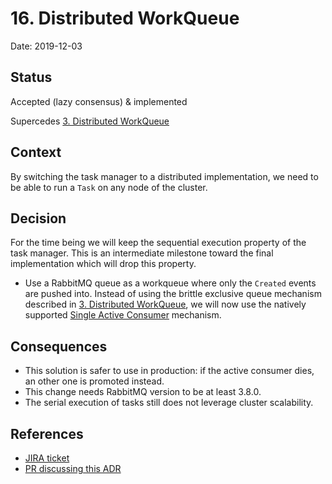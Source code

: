 # 16. Distributed WorkQueue

Date: 2019-12-03

## Status

Accepted (lazy consensus) & implemented

Supercedes [3. Distributed WorkQueue](0003-distributed-workqueue.md)

## Context

By switching the task manager to a distributed implementation, we need to be able to run a `Task` on any node of the cluster.

## Decision

  For the time being we will keep the sequential execution property of the task manager.
  This is an intermediate milestone toward the final implementation which will drop this property.

 * Use a RabbitMQ queue as a workqueue where only the `Created` events are pushed into.
   Instead of using the brittle exclusive queue mechanism described in [3. Distributed WorkQueue](0003-distributed-workqueue.md), we will
   now use the natively supported [Single Active Consumer](https://www.rabbitmq.com/consumers.html#single-active-consumer) mechanism. 


## Consequences

 * This solution is safer to use in production: if the active consumer dies, an other one is promoted instead.
 * This change needs RabbitMQ version to be at least 3.8.0.
 * The serial execution of tasks still does not leverage cluster scalability.
 
## References

* [JIRA ticket](https://issues.apache.org/jira/projects/JAMES/issues/JAMES-2813)
* [PR discussing this ADR](https://github.com/apache/james-project/pull/259)
